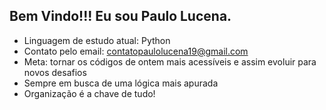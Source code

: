 ## Bem Vindo!!! Eu sou Paulo Lucena.

- Linguagem de estudo atual: Python
- Contato pelo email: contatopaulolucena19@gmail.com
- Meta: tornar os códigos de ontem mais acessíveis e assim evoluir para novos desafios
- Sempre em busca de uma lógica mais apurada 
- Organização é a chave de tudo!


